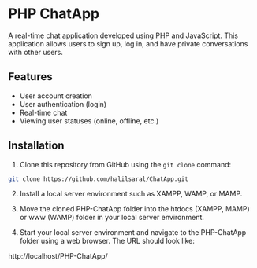 # PHP ChatApp

A real-time chat application developed using PHP and JavaScript. This application allows users to sign up, log in, and have private conversations with other users.

## Features

- User account creation
- User authentication (login)
- Real-time chat
- Viewing user statuses (online, offline, etc.)

## Installation

1. Clone this repository from GitHub using the `git clone` command:

```bash
git clone https://github.com/halilsaral/ChatApp.git
```

2. Install a local server environment such as XAMPP, WAMP, or MAMP.

3. Move the cloned PHP-ChatApp folder into the htdocs (XAMPP, MAMP) or www (WAMP) folder in your local server environment.

4. Start your local server environment and navigate to the PHP-ChatApp folder using a web browser. The URL should look like:

http://localhost/PHP-ChatApp/
